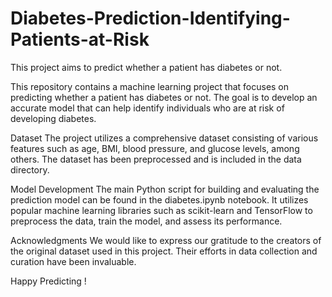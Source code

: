 # Diabetes-Prediction-Identifying-Patients-at-Risk
This project aims to predict whether a patient has diabetes or not.

This repository contains a machine learning project that focuses on predicting whether a patient has diabetes or not. The goal is to develop an accurate model that can help identify individuals who are at risk of developing diabetes.

Dataset
The project utilizes a comprehensive dataset consisting of various features such as age, BMI, blood pressure, and glucose levels, among others. The dataset has been preprocessed and is included in the data directory.

Model Development
The main Python script for building and evaluating the prediction model can be found in the diabetes.ipynb notebook. It utilizes popular machine learning libraries such as scikit-learn and TensorFlow to preprocess the data, train the model, and assess its performance.

Acknowledgments
We would like to express our gratitude to the creators of the original dataset used in this project. Their efforts in data collection and curation have been invaluable.

Happy Predicting !
